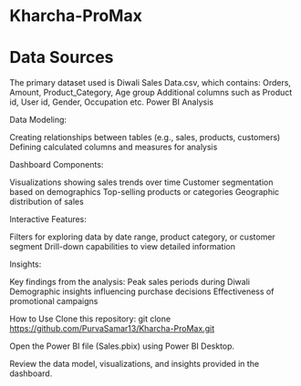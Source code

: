 # Kharcha-ProMax
# Data Sources
The primary dataset used is Diwali Sales Data.csv, which contains:
Orders,
Amount,
Product_Category,
Age group
Additional columns such as Product id, User id, Gender, Occupation etc.
Power BI Analysis

Data Modeling:

Creating relationships between tables (e.g., sales, products, customers)
Defining calculated columns and measures for analysis

Dashboard Components:

Visualizations showing sales trends over time
Customer segmentation based on demographics
Top-selling products or categories
Geographic distribution of sales

Interactive Features:

Filters for exploring data by date range, product category, or customer segment
Drill-down capabilities to view detailed information

Insights:

Key findings from the analysis:
Peak sales periods during Diwali
Demographic insights influencing purchase decisions
Effectiveness of promotional campaigns

How to Use
Clone this repository:
git clone https://github.com/PurvaSamar13/Kharcha-ProMax.git

Open the Power BI file (Sales.pbix) using Power BI Desktop.

Review the data model, visualizations, and insights provided in the dashboard.
